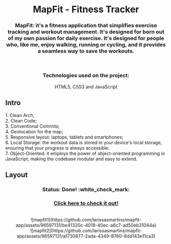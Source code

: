 <h1 align="center">
  MapFit - Fitness Tracker
</h1>
<h3 align="center">MapFit: it's a fitness application that simplifies exercise tracking and workout management. It's designed for born out of my own passion for daily exercise. It's designed for people who, like me, enjoy walking, running or cycling, and it provides a seamless way to save the workouts.</h3 align="center">
</br><h3 align="center">Technologies used on the project:</h3 align="center">
<p align="center">HTML5, CSS3 and JavaScript</p align="center">

## Intro

<p>1. Clean Arch;</br>
2. Clean Code;</br>
3. Conventional Commits;</br>
4. Geolocation for the map;</br>
5. Responsive layout: laptops, tablets and smartphones;</br>
6. Local Storage: the workout data is stored in your device's local storage, ensuring that your progress is always accessible.</br>
7. Object-Oriented: it employs the power of object-oriented programming in JavaScript, making the codebase modular and easy to extend.</p>

## Layout
<h3 align="center">Status: Done! :white_check_mark:</h3>

<h3 align="center">
  <a href="https://mapfit-app.vercel.app">Click here to check it out!</a>
</h3></br>

<div align="center"> ![mapfit1](https://github.com/larissasmartins/mapfit-app/assets/96597131/be41320c-4018-40ec-a6c7-ad50eb31044a) </div>
<div align="center"> ![mapfit2](https://github.com/larissasmartins/mapfit-app/assets/96597131/a1730877-2ada-4349-8760-8dd143e11ca3) </div>

